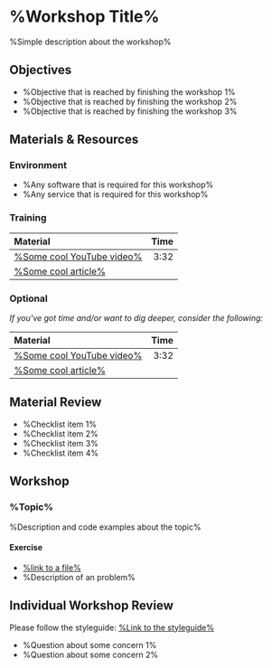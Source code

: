 # %Workshop Title%
%Simple description about the workshop%

## Objectives
 - %Objective that is reached by finishing the workshop 1%
 - %Objective that is reached by finishing the workshop 2%
 - %Objective that is reached by finishing the workshop 3%

## Materials & Resources
### Environment
 - %Any software that is required for this workshop%
 - %Any service that is required for this workshop%

### Training
| Material | Time |
|:---------|-----:|
| [%Some cool YouTube video%](https://www.youtube.com/watch?v=dQw4w9WgXcQ) | 3:32 |
| [%Some cool article%](http://zombo.com/) | |

### Optional
*If you've got time and/or want to dig deeper, consider the following:*

| Material | Time |
|:---------|-----:|
| [%Some cool YouTube video%](https://www.youtube.com/watch?v=dQw4w9WgXcQ) | 3:32 |
| [%Some cool article%](http://zombo.com/) | |

## Material Review
 - %Checklist item 1%
 - %Checklist item 2%
 - %Checklist item 3%
 - %Checklist item 4%

## Workshop
### %Topic%
%Description and code examples about the topic%

#### Exercise
 - [%link to a file%](link)
 - %Description of an problem%

## Individual Workshop Review
Please follow the styleguide: [%Link to the styleguide%](link)

 - %Question about some concern 1%
 - %Question about some concern 2%

